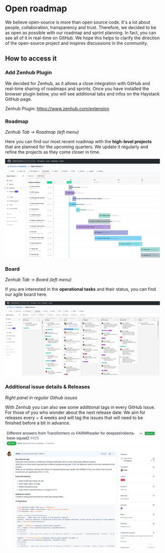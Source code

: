 <!---
title: "Roadmap"
metaTitle: "Roadmap and Zenhub Access"
metaDescription: "How to access our open roadmap"
slug: "/docs/roadmap"
date: "2020-09-24"
id: "roadmapmd"
--->

# Open roadmap

We believe open-source is more than open source code. It's a lot about people, collaboration, transparency and trust. 
Therefore, we decided to be as open as possible with our roadmap and sprint planning. 
In fact, you can see all of it in real-time on GitHub. 
We hope this helps to clarify the direction of the open-source project and inspires discussions in the community. 

## How to access it

### Add Zenhub Plugin
We decided for Zenhub, as it allows a close integration with GitHub and real-time sharing of roadmaps and sprints.
Once you have installed the browser plugin below, you will see additional tabs and infos on the Haystack GitHub page.

Zenhub Plugin: https://www.zenhub.com/extension 

### Roadmap
_Zenhub Tab -> Roadmap (left menu)_

Here you can find our most recent roadmap with the **high-level projects** that are planned for the upcoming quarters.
We update it regularly and refine the projects as they come closer in time. 
 
![image](../../img/zenhub_roadmap.png)

### Board
_Zenhub Tab -> Board (left menu)_

If you are interested in the **operational tasks** and their status, you can find our agile board here. 

![image](../../img/zenhub_board.png)
### Additional issue details & Releases
_Right panel in regular Github issues_

With Zenhub you can also see some additional tags in every GitHub issue. 
For those of you who wonder about the next release date: We aim for releases every ~ 4 weeks and will tag the issues that will need to be finished before a bit in advance. 

![image](../../img/zenhub_issue.png)
